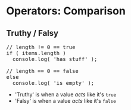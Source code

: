 # Operators: Comparison
## Truthy / Falsy 

<pre class="code javascript" >
// length != 0 == true
if ( items.length ) 
  console.log( 'has stuff' );

// length == 0 == false
else
  console.log( 'is empty' );
</pre>

* 'Truthy' is when a value _acts_ like it's `true`
* 'Falsy' is when a value _acts_ like it's `false`